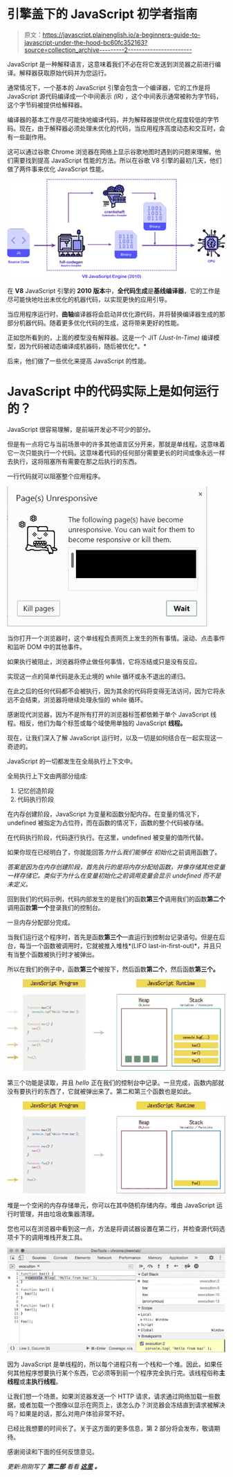 # 引擎盖下的 JavaScript 初学者指南

> 原文：<https://javascript.plainenglish.io/a-beginners-guide-to-javascript-under-the-hood-bc60fc352163?source=collection_archive---------2----------------------->

JavaScript 是一种解释语言，这意味着我们不必在将它发送到浏览器之前进行编译。解释器获取原始代码并为您运行。

通常情况下，一个基本的 JavaScript 引擎会包含一个编译器，它的工作是将 JavaScript 源代码编译成一个中间表示 *(IR)* ，这个中间表示通常被称为字节码，这个字节码被提供给解释器。

编译器的基本工作是尽可能快地编译代码，并为解释器提供优化程度较低的字节码。现在，由于解释器必须处理未优化的代码，当应用程序高度动态和交互时，会有一些副作用。

这可以通过谷歌 Chrome 浏览器在网络上显示谷歌地图时遇到的问题来理解。他们需要找到提高 JavaScript 性能的方法。所以在谷歌 V8 引擎的最初几天，他们做了两件事来优化 JavaScript 性能。

![](img/79dcbdbbc6543684d08e943acd32de1a.png)

在 **V8** JavaScript 引擎的 **2010 版本**中，**全代码生成**是**基线编译器**，它的工作是尽可能快地吐出未优化的机器代码，以实现更快的应用引导。

当应用程序运行时，**曲轴**编译器将会启动并优化源代码，并将替换编译器生成的那部分机器代码。随着更多优化代码的生成，这将带来更好的性能。

正如您所看到的，上面的模型没有解释器。这是一个 JIT *(Just-In-Time)* 编译模型，因为代码被动态编译成机器码，随后被优化*。*

后来，他们做了一些优化来提高 JavaScript 的性能。

# JavaScript 中的代码实际上是如何运行的？

JavaScript 很容易理解，是前端开发必不可少的部分。

但是有一点将它与当前场景中的许多其他语言区分开来，那就是单线程。这意味着它一次只能执行一个代码。这意味着代码的任何部分需要更长的时间或像永远一样去执行，这将阻塞所有需要在那之后执行的东西。

一行代码就可以阻塞整个应用程序。

![](img/1711ead498a3a43d815a57b8646636da.png)

当你打开一个浏览器时，这个单线程负责网页上发生的所有事情。滚动、点击事件和监听 DOM 中的其他事件。

如果执行被阻止，浏览器将停止做任何事情，它将冻结或只是没有反应。

实现这一点的简单代码是永无止境的 while 循环或永不退出的递归。

在此之后的任何代码都不会被执行，因为其余的代码将变得无法访问，因为它将永远不会结束，浏览器将继续处理永恒的 while 循环。

感谢现代浏览器，因为不是所有打开的浏览器标签都依赖于单个 JavaScript 线程。相反，他们为每个标签或每个域使用单独的 JavaScript **线程。**

现在，让我们深入了解 JavaScript 运行时，以及一切是如何结合在一起实现这一奇迹的。

JavaScript 的一切都发生在全局执行上下文中。

全局执行上下文由两部分组成:

1.  记忆创造阶段
2.  代码执行阶段

在内存创建阶段，JavaScript 为变量和函数分配内存。在变量的情况下，undefined 被指定为占位符，而在函数的情况下，函数的整个代码被存储。

在代码执行阶段，代码逐行执行。在这里，undefined 被变量的值所代替。

如果你现在已经明白了，你就能回答*为什么我们能够在* *初始化*之前调用函数了。

*答案是因为在内存创建阶段，首先执行的是将内存分配给函数，并像存储其他变量一样存储它。类似于为什么在变量初始化之前调用变量会显示 undefined 而不是未定义。*

回到我们的代码示例，代码内部发生的是我们的函数**第三个**调用我们的函数**第二个**调用函数**第一个**登录我们的控制台。

一旦内存分配部分完成。

当我们运行这个程序时，首先是函数**第三个**一直运行到控制台记录语句。但是在后台，每当一个函数被调用时，它就被推入堆栈*(LIFO last-in-first-out)*，并且只有当整个函数被执行时才被弹出。

所以在我们的例子中，函数**第三个**被按下，然后函数**第二个**，然后函数**第三个。**

![](img/d29d2cf77d78400c04094c47a2063ba2.png)

第三个功能是读取，并且 *hello* 正在我们的控制台中记录。一旦完成，函数内部就没有要执行的东西了，它就被弹出来了。第二和第三个函数也是如此。

![](img/2bce1d6e6f657d60584d8e4222afdd5e.png)

堆是一个空闲的内存存储单元，你可以在其中随机存储内存。堆由 JavaScript 运行时管理，并由垃圾收集器清理。

您也可以在浏览器中看到这一点，方法是将调试器设置在第二行，并检查源代码选项卡下的调用堆栈开发工具。

![](img/2b12ccee8b94237afb8b4bf938f39d63.png)

因为 JavaScript 是单线程的，所以每个进程只有一个栈和一个堆。因此，如果任何其他程序想要执行某个东西，它必须等到前一个程序完全执行完。该线程俗称**主线程**或**主执行线程**。

让我们想一个场景。如果浏览器发送一个 HTTP 请求，请求通过网络加载一些数据，或者加载一个图像以显示在网页上，该怎么办？浏览器会冻结直到请求被解决吗？如果是的话，那么对用户体验非常不好。

已经比我想要的时间长了。关于这方面的更多信息，第 2 部分将会发布，敬请期待。

感谢阅读和下面的任何反馈意见。

*更新:刚刚写了* ***第二部*** *看看* [***这里***](https://medium.com/javascript-in-plain-english/a-beginners-guide-to-javascript-under-the-hood-part-2-89d34a6a09e1) ***。***